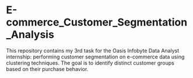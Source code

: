 # E-commerce_Customer_Segmentation_Analysis
This repository contains my 3rd task for the Oasis Infobyte Data Analyst internship: performing customer segmentation on e-commerce data using clustering techniques. The goal is to identify distinct customer groups based on their purchase behavior. 
        
